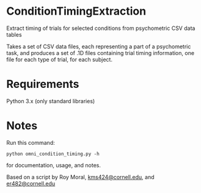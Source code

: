 # ConditionTimingExtraction
 Extract timing of trials for selected conditions from psychometric CSV data tables

 Takes a set of CSV data files, each representing a part of a psychometric task, and produces a set of .1D files containing trial timing information, one file for each type of trial, for each subject.

# Requirements
 Python 3.x (only standard libraries)

# Notes
Run this command:

```python omni_condition_timing.py -h```

for documentation, usage, and notes.

Based on a script by Roy Moral, kms424@cornell.edu, and er482@cornell.edu
